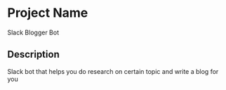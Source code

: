 # Project Name
Slack Blogger Bot

## Description
Slack bot that helps you do research on certain topic and write a blog for you

